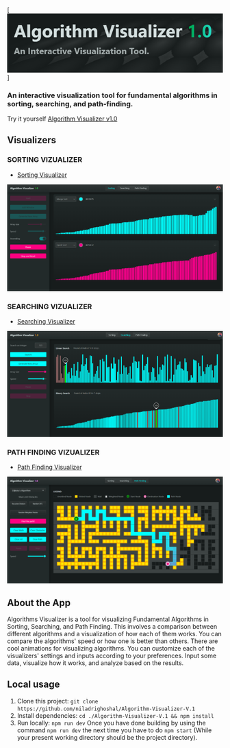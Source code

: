 [![Algorithm Visualizer v1.0](./public/Algorithm-visualizer-banner.png)]

### An interactive visualization tool for fundamental algorithms in sorting, searching, and path-finding.

Try it yourself [Algorithm Visualizer v1.0](https://ng-algorithm-visualizer.netlify.app)

## Visualizers
  ### SORTING VIZUALIZER ###

- [Sorting Visualizer](https://ng-algorithm-visualizer.netlify.app/sorting)

[![Sorting Visualizer](./public/sorting_banner.png)](https://ng-algorithm-visualizer.netlify.app/sorting)

  ### SEARCHING VIZUALIZER ###

- [Searching Visualizer](https://ng-algorithm-visualizer.netlify.app/searching)

[![Searching Visualizer](./public/searching_banner.png)](https://ng-algorithm-visualizer.netlify.app/searching)

  ### PATH FINDING VIZUALIZER ###

- [Path Finding Visualizer](https://ng-algorithm-visualizer.netlify.app/path-finding)

[![Path Finding Visualizer](./public/path_finding_banner.png)](https://ng-algorithm-visualizer.netlify.app/path-finding)


## About the App

Algorithms Visualizer is a tool for visualizing Fundamental Algorithms in Sorting, Searching, and Path Finding. This involves a comparison between different algorithms and a visualization of how each of them works. You can compare the algorithms' speed or how one is better than others. There are cool animations for visualizing algorithms. You can customize each of the visualizers' settings and inputs according to your preferences. Input some data, visualize how it works, and analyze based on the results.

## Local usage

1. Clone this project: ```git clone https://github.com/niladrighoshal/Algorithm-Visualizer-V.1```
2. Install dependencies: ```cd ./Algorithm-Visualizer-V.1 && npm install```
3. Run locally: ```npm run dev```
Once you have done building by using the command  ```npm run dev``` the next time you have to do ```npm start``` (While your present working directory should be the project directory).

